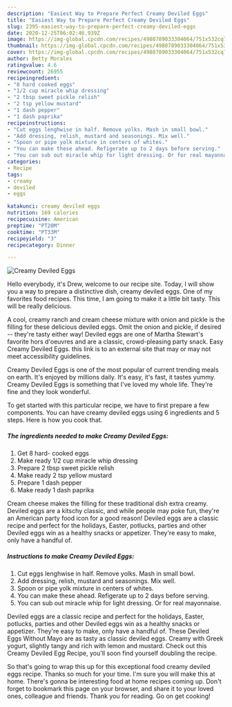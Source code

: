 ```yaml
---
description: "Easiest Way to Prepare Perfect Creamy Deviled Eggs"
title: "Easiest Way to Prepare Perfect Creamy Deviled Eggs"
slug: 2395-easiest-way-to-prepare-perfect-creamy-deviled-eggs
date: 2020-12-25T06:02:46.939Z
image: https://img-global.cpcdn.com/recipes/4980789033304064/751x532cq70/creamy-deviled-eggs-recipe-main-photo.jpg
thumbnail: https://img-global.cpcdn.com/recipes/4980789033304064/751x532cq70/creamy-deviled-eggs-recipe-main-photo.jpg
cover: https://img-global.cpcdn.com/recipes/4980789033304064/751x532cq70/creamy-deviled-eggs-recipe-main-photo.jpg
author: Betty Morales
ratingvalue: 4.6
reviewcount: 26955
recipeingredient:
- "8 hard cooked eggs"
- "1/2 cup miracle whip dressing"
- "2 tbsp sweet pickle relish"
- "2 tsp yellow mustard"
- "1 dash pepper"
- "1 dash paprika"
recipeinstructions:
- "Cut eggs lenghwise in half. Remove yolks. Mash in small bowl."
- "Add dressing, relish, mustard and seasonings. Mix well."
- "Spoon or pipe yolk mixture in centers of whites."
- "You can make these ahead. Refigerate up to 2 days before serving."
- "You can sub out miracle whip for light dressing. Or for real mayonnaise."
categories:
- Recipe
tags:
- creamy
- deviled
- eggs

katakunci: creamy deviled eggs 
nutrition: 169 calories
recipecuisine: American
preptime: "PT20M"
cooktime: "PT33M"
recipeyield: "3"
recipecategory: Dinner

---
```



![Creamy Deviled Eggs](https://img-global.cpcdn.com/recipes/4980789033304064/751x532cq70/creamy-deviled-eggs-recipe-main-photo.jpg)

Hello everybody, it's Drew, welcome to our recipe site. Today, I will show you a way to prepare a distinctive dish, creamy deviled eggs. One of my favorites food recipes. This time, I am going to make it a little bit tasty. This will be really delicious.

A cool, creamy ranch and cream cheese mixture with onion and pickle is the filling for these delicious deviled eggs. Omit the onion and pickle, if desired -- they&#39;re tasty either way! Deviled eggs are one of Martha Stewart&#39;s favorite hors d&#39;oeuvres and are a classic, crowd-pleasing party snack. Easy Creamy Deviled Eggs. this link is to an external site that may or may not meet accessibility guidelines.

Creamy Deviled Eggs is one of the most popular of current trending meals on earth. It's enjoyed by millions daily. It's easy, it's fast, it tastes yummy. Creamy Deviled Eggs is something that I've loved my whole life. They're fine and they look wonderful.


To get started with this particular recipe, we have to first prepare a few components. You can have creamy deviled eggs using 6 ingredients and 5 steps. Here is how you cook that.

<!--inarticleads1-->

##### The ingredients needed to make Creamy Deviled Eggs:

1. Get 8 hard- cooked eggs
1. Make ready 1/2 cup miracle whip dressing
1. Prepare 2 tbsp sweet pickle relish
1. Make ready 2 tsp yellow mustard
1. Prepare 1 dash pepper
1. Make ready 1 dash paprika


Cream cheese makes the filling for these traditional dish extra creamy. Deviled eggs are a kitschy classic, and while people may poke fun, they&#39;re an American party food icon for a good reason! Deviled eggs are a classic recipe and perfect for the holidays, Easter, potlucks, parties and other Deviled eggs win as a healthy snacks or appetizer. They&#39;re easy to make, only have a handful of. 

<!--inarticleads2-->

##### Instructions to make Creamy Deviled Eggs:

1. Cut eggs lenghwise in half. Remove yolks. Mash in small bowl.
1. Add dressing, relish, mustard and seasonings. Mix well.
1. Spoon or pipe yolk mixture in centers of whites.
1. You can make these ahead. Refigerate up to 2 days before serving.
1. You can sub out miracle whip for light dressing. Or for real mayonnaise.


Deviled eggs are a classic recipe and perfect for the holidays, Easter, potlucks, parties and other Deviled eggs win as a healthy snacks or appetizer. They&#39;re easy to make, only have a handful of. These Deviled Eggs Without Mayo are as tasty as classic deviled eggs. Creamy with Greek yogurt, slightly tangy and rich with lemon and mustard. Check out this Creamy Deviled Egg Recipe, you&#39;ll soon find yourself doubling the recipe. 

So that's going to wrap this up for this exceptional food creamy deviled eggs recipe. Thanks so much for your time. I'm sure you will make this at home. There's gonna be interesting food at home recipes coming up. Don't forget to bookmark this page on your browser, and share it to your loved ones, colleague and friends. Thank you for reading. Go on get cooking!
